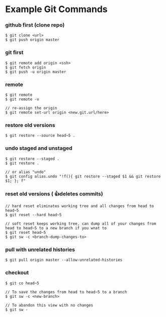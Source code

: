 # Example Git Commands

### github first (clone repo)
```console
$ git clone <url>
$ git push origin master

```

### git first
```console
$ git remote add origin <ssh>
$ git fetch origin
$ git push -u origin master
``` 

### remote
```console
$ git remote
$ git remote -v

// re-assign the origin
$ git remote set-url origin <new.git.url/here>
```

### restore old versions
```console 
$ git restore --source head~5 .
```

### undo staged and unstaged
```console
$ git restore --staged .
$ git restore .

// or alias "undo"
$ git config alias.undo "!f(){ git restore --staged $1 && git restore $1; }; f"
```

### reset old versions ( :+1:**deletes commits**)
```console
// hard reset eliminates working tree and all changes from head to head~5
$ git reset --hard head~5 

// soft reset keeps working tree, can dump all of your changes from head to head~5 to a new branch if you wnat to
$ git reset head~5  
$ git sw -c <branch-dump-changes-to>
```

### pull with unrelated histories
```console
$ git pull origin master --allow-unrelated-histories
```

### checkout
```console
$ git co head~5

// To save the changes from head to head~5 to a branch
$ git sw -c <new-branch>

// To abandon this view with no changes
$ git sw -
```